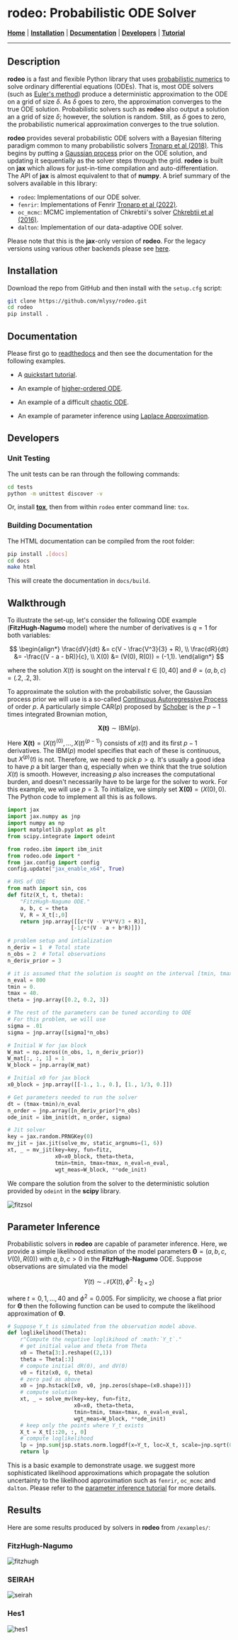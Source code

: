# **rodeo:** Probabilistic ODE Solver

[**Home**](https://rodeo.readthedocs.io/)
| [**Installation**](#installation)
| [**Documentation**](#documentation)
| [**Developers**](#developers)
| [**Tutorial**](#walkthrough)

---

## Description

**rodeo** is a fast and flexible Python library that uses [probabilistic numerics](http://probabilistic-numerics.org/) to solve ordinary differential equations (ODEs).  That is, most ODE solvers (such as [Euler's method](https://en.wikipedia.org/wiki/Euler_method)) produce a deterministic approximation to the ODE on a grid of size $\delta$.  As $\delta$ goes to zero, the approximation converges to the true ODE solution.  Probabilistic solvers such as **rodeo** also output a solution an a grid of size $\delta$; however, the solution is random.  Still, as $\delta$ goes to zero, the probabilistic numerical approximation converges to the true solution. 

**rodeo** provides several probabilistic ODE solvers with a Bayesian filtering paradigm common to many probabilistic solvers [Tronarp et al (2018)](http://arxiv.org/abs/1810.03440). This begins by putting a [Gaussian process](https://en.wikipedia.org/wiki/Gaussian_process) prior on the ODE solution, and updating it sequentially as the solver steps through the grid. **rodeo** is built on **jax** which allows for just-in-time compilation and auto-differentiation. The API of **jax** is almost equivalent to that of **numpy**. A brief summary of the solvers available in this library:

- `rodeo`: Implementations of our ODE solver.
- `fenrir`: Implementations of Fenrir [Tronarp et al (2022)](https://proceedings.mlr.press/v162/tronarp22a.html).
- `oc_mcmc`: MCMC implementation of Chkrebtii's solver [Chkrebtii et al (2016)](https://projecteuclid.org/euclid.ba/1473276259).
- `dalton`: Implementation of our data-adaptive ODE solver.

Please note that this is the **jax**-only version of **rodeo**. For the legacy versions using various other backends please see [here](https://github.com/mlysy/rodeo-legacy).

## Installation

Download the repo from GitHub and then install with the `setup.cfg` script:
```bash
git clone https://github.com/mlysy/rodeo.git
cd rodeo
pip install .
```

## Documentation

Please first go to [readthedocs](https://rodeo.readthedocs.io/) and then see the documentation for the following examples. 

- A [quickstart tutorial](docs/examples/tutorial.md).

- An example of [higher-ordered ODE](docs/examples/higher_order.md).

- An example of a difficult [chaotic ODE](docs/examples/lorenz.md).

- An example of parameter inference using [Laplace Approximation](docs/examples/parameter.md).

## Developers

### Unit Testing

The unit tests can be ran through the following commands:
```bash
cd tests
python -m unittest discover -v
```

Or, install [**tox**](https://tox.wiki/en/latest/index.html), then from within `rodeo` enter command line: `tox`.

### Building Documentation

The HTML documentation can be compiled from the root folder:
```bash
pip install .[docs]
cd docs
make html
```
This will create the documentation in `docs/build`.

## Walkthrough

To illustrate the set-up, let's consider the following ODE example (**FitzHugh-Nagumo** model) where the number of derivatives is $q=1$ for both variables:

$$
\begin{align*}
    \frac{dV}{dt} &= c(V - \frac{V^3}{3} + R), \\
    \frac{dR}{dt} &= -\frac{(V - a - bR)}{c}, \\
    X(0) &= (V(0), R(0)) = (-1,1).
\end{align*}
$$

where the solution $X(t)$ is sought on the interval $t \in [0, 40]$ and $\theta = (a,b,c) = (.2,.2,3)$.  

To approximate the solution with the probabilistic solver, the Gaussian process prior we will use is a so-called 
[Continuous Autoregressive Process](https://CRAN.R-project.org/package=cts/vignettes/kf.pdf) of order $p$. 
A particularly simple $\mathrm{CAR}(p)$ proposed by [Schober](http://link.springer.com/10.1007/s11222-017-9798-7) is the 
$p-1$ times integrated Brownian motion, 

$$
\begin{equation*}
\boldsymbol{X(t)} \sim \mathrm{IBM}(p).
\end{equation*}
$$

Here $\boldsymbol{X(t)} = \big(X(t)^{(0)}, \ldots, X(t)^{(p-1)}\big)$ consists of $x(t)$ and its first $p-1$ derivatives. 
The $\mathrm{IBM}(p)$ model specifies that each of these is continuous, but $X^{(p)}(t)$ is not. 
Therefore, we need to pick $p > q$. It's usually a good idea to have $p$ a bit larger than $q$, especially when 
we think that the true solution $X(t)$ is smooth. However, increasing $p$ also increases the computational burden, 
and doesn't necessarily have to be large for the solver to work.  For this example, we will use $p=3$. 
To initialize, we simply set $\boldsymbol{X(0)} = (X(0), 0)$. The Python code to implement all this is as follows.

```python
import jax
import jax.numpy as jnp
import numpy as np
import matplotlib.pyplot as plt
from scipy.integrate import odeint

from rodeo.ibm import ibm_init
from rodeo.ode import *
from jax.config import config
config.update("jax_enable_x64", True)

# RHS of ODE
from math import sin, cos
def fitz(X_t, t, theta):
    "FitzHugh-Nagumo ODE."
    a, b, c = theta
    V, R = X_t[:,0]
    return jnp.array([[c*(V - V*V*V/3 + R)],
                    [-1/c*(V - a + b*R)]])

# problem setup and intialization
n_deriv = 1  # Total state
n_obs = 2  # Total observations
n_deriv_prior = 3

# it is assumed that the solution is sought on the interval [tmin, tmax].
n_eval = 800
tmin = 0.
tmax = 40.
theta = jnp.array([0.2, 0.2, 3])

# The rest of the parameters can be tuned according to ODE
# For this problem, we will use
sigma = .01
sigma = jnp.array([sigma]*n_obs)

# Initial W for jax block
W_mat = np.zeros((n_obs, 1, n_deriv_prior))
W_mat[:, :, 1] = 1
W_block = jnp.array(W_mat)

# Initial x0 for jax block
x0_block = jnp.array([[-1., 1., 0.], [1., 1/3, 0.]])

# Get parameters needed to run the solver
dt = (tmax-tmin)/n_eval
n_order = jnp.array([n_deriv_prior]*n_obs)
ode_init = ibm_init(dt, n_order, sigma)

# Jit solver
key = jax.random.PRNGKey(0)
mv_jit = jax.jit(solve_mv, static_argnums=(1, 6))
xt, _ = mv_jit(key=key, fun=fitz,
               x0=x0_block, theta=theta,
               tmin=tmin, tmax=tmax, n_eval=n_eval,
               wgt_meas=W_block, **ode_init)
```

We compare the solution from the solver to the deterministic solution provided by `odeint` in the **scipy** library. 

![fitzsol](docs/figures/fitzsol.png)

## Parameter Inference

Probabilistic solvers in **rodeo** are capable of parameter inference. Here, we provide a simple likelihood estimation of the model parameters $\boldsymbol{\Theta} = (a, b, c, V(0), R(0))$ with $a,b,c > 0$ in the **FitzHugh-Nagumo** ODE. Suppose observations are simulated via the model

$$
Y(t) \sim \mathcal{N}(X(t), \phi^2 \cdot \boldsymbol{I}_{2\times 2})
$$

where $t=0, 1, \ldots, 40$ and $\phi^2 = 0.005$. For simplicity, we choose a flat prior for $\boldsymbol{\Theta}$ then the following function can be used to compute the likelihood approximation of $\boldsymbol{\Theta}$.

```python
# Suppose Y_t is simulated from the observation model above.
def loglikelihood(Theta):
    r"Compute the negative loglikihood of :math:`Y_t`."
    # get initial value and theta from Theta
    x0 = Theta[3:].reshape((2,1))
    theta = Theta[:3]
    # compute initial dR(0), and dV(0)
    v0 = fitz(x0, 0, theta)
    # zero pad as above
    x0 = jnp.hstack([x0, v0, jnp.zeros(shape=(x0.shape))])
    # compute solution
    xt, _ = solve_mv(key=key, fun=fitz,
                     x0=x0, theta=theta,
                     tmin=tmin, tmax=tmax, n_eval=n_eval,
                     wgt_meas=W_block, **ode_init)
    # keep only the points where Y_t exists
    X_t = X_t[::20, :, 0] 
    # compute loglikelihood
    lp = jnp.sum(jsp.stats.norm.logpdf(x=Y_t, loc=X_t, scale=jnp.sqrt(0.005)))
    return lp
```

This is a basic example to demonstrate usage. we suggest more sophisticated likelihood approximations which propagate the solution uncertainty to the likelihood approximation such as `fenrir`, `oc_mcmc` and `dalton`. Please refer to the [parameter inference tutorial](docs/examples/parameter.md) for more details.

## Results

Here are some results produced by solvers in **rodeo** from `/examples/`:

### FitzHugh-Nagumo

![fitzhugh](docs/figures/fitzfigure.png)

### SEIRAH

![seirah](docs/figures/seirahfigure.png)

### Hes1

![hes1](docs/figures/hes1figure.png)

